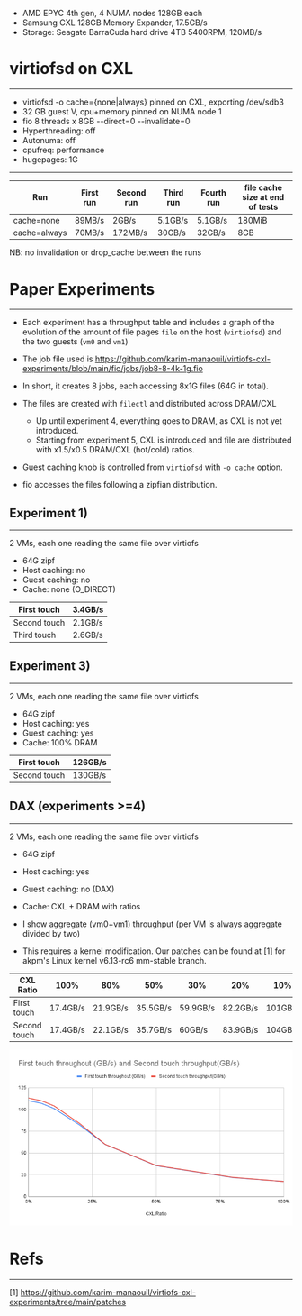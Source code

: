 
- AMD EPYC 4th gen, 4 NUMA nodes 128GB each
- Samsung CXL 128GB Memory Expander, 17.5GB/s
- Storage: Seagate BarraCuda hard drive 4TB 5400RPM, 120MB/s

# virtiofsd on CXL
---
- virtiofsd -o cache={none|always} pinned on CXL, exporting /dev/sdb3
- 32 GB guest V,  cpu+memory pinned on NUMA node 1
- fio 8 threads x 8GB --direct=0 --invalidate=0
- Hyperthreading: off
- Autonuma: off
- cpufreq: performance
- hugepages: 1G
****

| Run          | First run | Second run | Third run | Fourth run | file cache size at end of tests |
| ------------ | --------- | ---------- | --------- | ---------- | ------------------------------- |
| cache=none   | 89MB/s    | 2GB/s      | 5.1GB/s   | 5.1GB/s    | 180MiB                          |
| cache=always | 70MB/s    | 172MB/s    | 30GB/s    | 32GB/s     | 8GB                             |

NB: no invalidation or drop_cache between the runs

# Paper Experiments
---
- Each experiment has a throughput table and includes a graph of the evolution of the amount of file pages `file` on the host (`virtiofsd`) and the two guests (`vm0` and `vm1`) 

- The job file used is https://github.com/karim-manaouil/virtiofs-cxl-experiments/blob/main/fio/jobs/job8-8-4k-1g.fio
- In short, it creates 8 jobs, each accessing 8x1G files (64G in total). 

- The files are created with `filectl` and distributed across DRAM/CXL
    - Up until experiment 4, everything goes to DRAM, as CXL is not yet introduced.
    - Starting from experiment 5, CXL is introduced and file are distributed with x1.5/x0.5 DRAM/CXL (hot/cold) ratios.

- Guest caching knob is controlled from `virtiofsd` with `-o cache` option.

- fio accesses the files following a zipfian distribution.
## Experiment 1)
---
2 VMs, each one reading the same file over virtiofs
- 64G zipf
- Host caching: no
- Guest caching: no
- Cache: none (O_DIRECT)

| First touch  | 3.4GB/s |
| ------------ | ------- |
| Second touch | 2.1GB/s |
| Third touch  | 2.6GB/s |
## Experiment 3)
---
2 VMs, each one reading the same file over virtiofs
- 64G zipf
- Host caching: yes
- Guest caching: yes
- Cache: 100% DRAM

| First touch  | 126GB/s |
| ------------ | ------- |
| Second touch | 130GB/s |
## DAX (experiments >=4)
---
2 VMs, each one reading the same file over virtiofs
- 64G zipf
- Host caching: yes
- Guest caching: no (DAX)
- Cache: CXL + DRAM with ratios

- I show aggregate (vm0+vm1) throughput (per VM is always aggregate divided by two)
- This requires a kernel modification. Our patches can be found at [1] for akpm's Linux kernel v6.13-rc6 mm-stable branch.

| CXL Ratio    | 100%     | 80%      | 50%      | 30%      | 20%      | 10%     | 5%      | 0%      |
| ------------ | -------- | -------- | -------- | -------- | -------- | ------- | ------- | ------- |
| First touch  | 17.4GB/s | 21.9GB/s | 35.5GB/s | 59.9GB/s | 82.2GB/s | 101GB/s | 107GB/s | 110GB/s |
| Second touch | 17.4GB/s | 22.1GB/s | 35.7GB/s | 60GB/s   | 83.9GB/s | 104GB/s | 110GB/s | 113GB/s |

![](ratio_throughput.png)
# Refs
---
[1] https://github.com/karim-manaouil/virtiofs-cxl-experiments/tree/main/patches